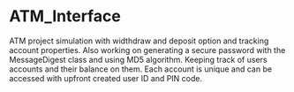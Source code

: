 # ATM_Interface
ATM project simulation with widthdraw and deposit option and tracking account properties.
Also working on generating a secure password with the MessageDigest class and using MD5 algorithm.
Keeping track of users accounts and their balance on them.
Each account is unique and can be accessed with upfront created user ID and PIN code.

